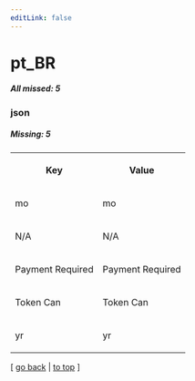 ```yaml
---
editLink: false
---
```


# pt_BR

##### All missed: 5


### json

##### Missing: 5

<table width="100%">
<tr><th width="50%">

Key

</th><th width="50%">

Value

</th></tr>
<tr><td width="50%">

mo

</td><td width="50%">

mo

</td></tr>
<tr><td width="50%">

N/A

</td><td width="50%">

N/A

</td></tr>
<tr><td width="50%">

Payment Required

</td><td width="50%">

Payment Required

</td></tr>
<tr><td width="50%">

Token Can

</td><td width="50%">

Token Can

</td></tr>
<tr><td width="50%">

yr

</td><td width="50%">

yr

</td></tr>
</table>

[ [go back](../status.md) | [to top](#) ]

